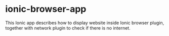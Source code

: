 # ionic-browser-app
This Ionic app describes how to display website inside Ionic browser plugin, together with network plugin to check if there is no internet.
